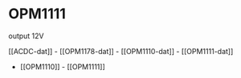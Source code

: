 
# OPM1111 

output 12V 


[[ACDC-dat]] - [[OPM1178-dat]] - [[OPM1110-dat]] - [[OPM1111-dat]]

- [[OPM1110]] - [[OPM1111]]